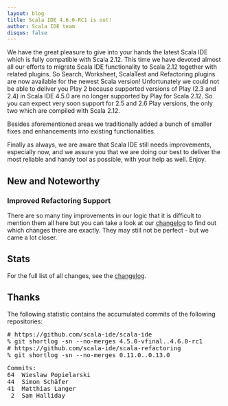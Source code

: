 ```yaml
---
layout: blog
title: Scala IDE 4.6.0-RC1 is out!
author: Scala IDE team
disqus: false
---
```


We have the great pleasure to give into your hands the latest Scala IDE which is fully compatible with Scala 2.12. This time we have devoted almost all our efforts to migrate Scala IDE functionality to Scala 2.12 together with related plugins. So Search, Worksheet, ScalaTest and Refactoring plugins are now available for the newest Scala version! Unfortunately we could not be able to deliver you Play 2 because supported versions of Play (2.3 and 2.4) in Scala IDE 4.5.0 are no longer supported by Play for Scala 2.12. So you can expect very soon support for 2.5 and 2.6 Play versions, the only two which are compiled with Scala 2.12.

Besides aforementioned areas we traditionally added a bunch of smaller fixes and enhancements into existing functionalities.

Finally as always, we are aware that Scala IDE still needs improvements, especially now, and we assure you that we are doing our best to deliver the most reliable and handy tool as possible, with your help as well. Enjoy.

## New and Noteworthy

### Improved Refactoring Support

There are so many tiny improvements in our logic that it is difficult to mention them all here but you can take a look at our [changelog][cl] to find out which changes there are exactly. They may still not be perfect - but we came a lot closer.

## Stats

For the full list of all changes, see the [changelog][cl].

## Thanks

The following statistic contains the accumulated commits of the following repositories:

<pre>
# https://github.com/scala-ide/scala-ide
% git shortlog -sn --no-merges 4.5.0-vfinal..4.6.0-rc1
# https://github.com/scala-ide/scala-refactoring
% git shortlog -sn --no-merges 0.11.0..0.13.0
</pre>

<pre>
Commits:
64	Wieslaw Popielarski
44	Simon Schäfer
41	Matthias Langer
 2	Sam Halliday
</pre>

[cl]: http://scala-ide.org/docs/changelog.html
